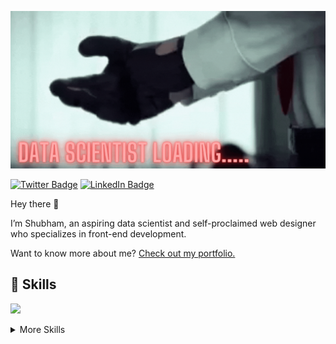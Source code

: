 [![Braydon's GitHub Banner](https://github.com/shubh4mk/shubh4mk/blob/main/resources/DATA%20SCIENTIST%20LOADING......gif)](https://shubh4mk.github.io/MyPortfolio/)

[![Twitter Badge](https://img.shields.io/badge/Twitter-Profile-informational?style=flat&logo=twitter&logoColor=white&color=1CA2F1)]()
[![LinkedIn Badge](https://img.shields.io/badge/LinkedIn-Profile-informational?style=flat&logo=linkedin&logoColor=white&color=0D76A8)]()

Hey there 👋

I’m Shubham, an aspiring data scientist and self-proclaimed web designer who specializes in front-end development.

Want to know more about me? [Check out my portfolio.](https://shubh4mk.github.io/MyPortfolio/)


## 💼 Skills

![](https://img.shields.io/badge/Code-Python-informational?style=flat&logo=python&logoColor=yellow&color=4AB197)

<details>
  
<summary>More Skills</summary>
  
<br>
<img src="https://github.com/shubh4mk/shubh4mk/blob/main/resources/Loading3.gif"
<br>

</details>
